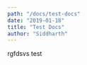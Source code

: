 ```yaml
---
path: "/docs/test-docs"
date: "2019-01-18"
title: "Test Docs"
author: "Siddharth"
---
```


rgfdsvs
test